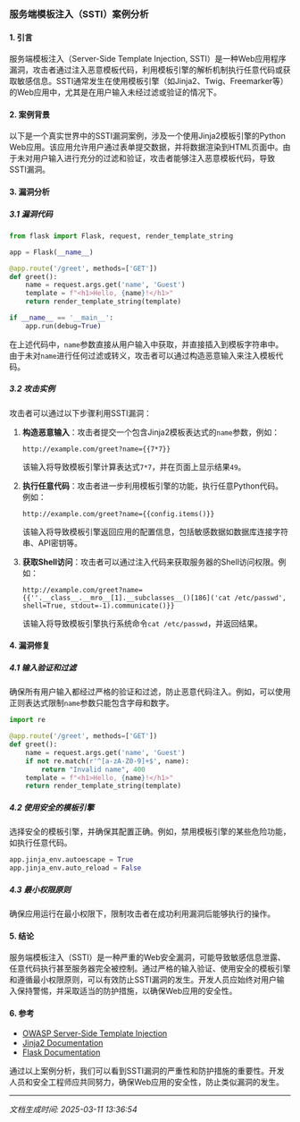 ### 服务端模板注入（SSTI）案例分析

#### 1. 引言
服务端模板注入（Server-Side Template Injection, SSTI）是一种Web应用程序漏洞，攻击者通过注入恶意模板代码，利用模板引擎的解析机制执行任意代码或获取敏感信息。SSTI通常发生在使用模板引擎（如Jinja2、Twig、Freemarker等）的Web应用中，尤其是在用户输入未经过滤或验证的情况下。

#### 2. 案例背景
以下是一个真实世界中的SSTI漏洞案例，涉及一个使用Jinja2模板引擎的Python Web应用。该应用允许用户通过表单提交数据，并将数据渲染到HTML页面中。由于未对用户输入进行充分的过滤和验证，攻击者能够注入恶意模板代码，导致SSTI漏洞。

#### 3. 漏洞分析
##### 3.1 漏洞代码
```python
from flask import Flask, request, render_template_string

app = Flask(__name__)

@app.route('/greet', methods=['GET'])
def greet():
    name = request.args.get('name', 'Guest')
    template = f"<h1>Hello, {name}!</h1>"
    return render_template_string(template)

if __name__ == '__main__':
    app.run(debug=True)
```
在上述代码中，`name`参数直接从用户输入中获取，并直接插入到模板字符串中。由于未对`name`进行任何过滤或转义，攻击者可以通过构造恶意输入来注入模板代码。

##### 3.2 攻击实例
攻击者可以通过以下步骤利用SSTI漏洞：

1. **构造恶意输入**：攻击者提交一个包含Jinja2模板表达式的`name`参数，例如：
   ```
   http://example.com/greet?name={{7*7}}
   ```
   该输入将导致模板引擎计算表达式`7*7`，并在页面上显示结果`49`。

2. **执行任意代码**：攻击者进一步利用模板引擎的功能，执行任意Python代码。例如：
   ```
   http://example.com/greet?name={{config.items()}}
   ```
   该输入将导致模板引擎返回应用的配置信息，包括敏感数据如数据库连接字符串、API密钥等。

3. **获取Shell访问**：攻击者可以通过注入代码来获取服务器的Shell访问权限。例如：
   ```
   http://example.com/greet?name={{''.__class__.__mro__[1].__subclasses__()[186]('cat /etc/passwd', shell=True, stdout=-1).communicate()}}
   ```
   该输入将导致模板引擎执行系统命令`cat /etc/passwd`，并返回结果。

#### 4. 漏洞修复
##### 4.1 输入验证和过滤
确保所有用户输入都经过严格的验证和过滤，防止恶意代码注入。例如，可以使用正则表达式限制`name`参数只能包含字母和数字。

```python
import re

@app.route('/greet', methods=['GET'])
def greet():
    name = request.args.get('name', 'Guest')
    if not re.match(r'^[a-zA-Z0-9]+$', name):
        return "Invalid name", 400
    template = f"<h1>Hello, {name}!</h1>"
    return render_template_string(template)
```

##### 4.2 使用安全的模板引擎
选择安全的模板引擎，并确保其配置正确。例如，禁用模板引擎的某些危险功能，如执行任意代码。

```python
app.jinja_env.autoescape = True
app.jinja_env.auto_reload = False
```

##### 4.3 最小权限原则
确保应用运行在最小权限下，限制攻击者在成功利用漏洞后能够执行的操作。

#### 5. 结论
服务端模板注入（SSTI）是一种严重的Web安全漏洞，可能导致敏感信息泄露、任意代码执行甚至服务器完全被控制。通过严格的输入验证、使用安全的模板引擎和遵循最小权限原则，可以有效防止SSTI漏洞的发生。开发人员应始终对用户输入保持警惕，并采取适当的防护措施，以确保Web应用的安全性。

#### 6. 参考
- [OWASP Server-Side Template Injection](https://owasp.org/www-community/attacks/Server-Side_Template_Injection)
- [Jinja2 Documentation](https://jinja.palletsprojects.com/)
- [Flask Documentation](https://flask.palletsprojects.com/)

通过以上案例分析，我们可以看到SSTI漏洞的严重性和防护措施的重要性。开发人员和安全工程师应共同努力，确保Web应用的安全性，防止类似漏洞的发生。

---

*文档生成时间: 2025-03-11 13:36:54*






















